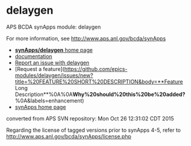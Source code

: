 # delaygen
APS BCDA synApps module: delaygen

For more information, see
   http://www.aps.anl.gov/bcda/synApps

* [**synApps/delaygen** home page](http://aps.anl.gov/bcda/synApps/delaygen/delaygen.html)
* [documentation](https://github.com/epics-modules/delaygen/blob/master/documentation/README.md)
* [Report an issue with delaygen](https://github.com/epics-modules/delaygen/issues/new?title=%20ISSUE%20NAME%20HERE&body=**Describe%20the%20issue**%0A%0A**Steps%20to%20reproduce**%0A1.%20Step%20one%0A2.%20Step%20two%0A3.%20Step%20three%0A%0A**Expected%20behaivour**%0A%0A**Actual%20behaviour**%0A%0A**Build%20Environment**%0AArchitecture:%0AEpics%20Base%20Version:%0ADependent%20Module%20Versions:&labels=bug)  
* [Request a feature](https://github.com/epics-modules/delaygen/issues/new?title=%20FEATURE%20SHORT%20DESCRIPTION&body=**Feature Long Description**%0A%0A**Why%20should%20this%20be%20added?**%0A&labels=enhancement)
* [synApps home page](http://www.aps.anl.gov/bcda/synApps)


converted from APS SVN repository: Mon Oct 26 12:31:02 CDT 2015

Regarding the license of tagged versions prior to synApps 4-5,
refer to http://www.aps.anl.gov/bcda/synApps/license.php
